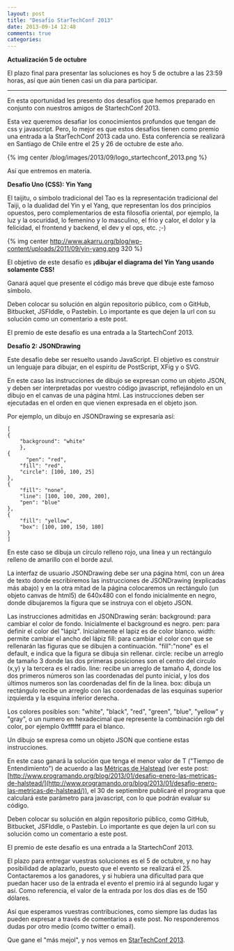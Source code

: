```yaml
---
layout: post
title: "Desafío StarTechConf 2013"
date: 2013-09-14 12:48
comments: true
categories: 
---
```

**Actualización 5 de octubre**

El plazo final para presentar las soluciones es hoy 5 de octubre a las 23:59 horas, así que aún tienen casi un día para participar. 

------------------------------------------------------


En esta oportunidad les presento dos desafíos que hemos preparado en conjunto con nuestros amigos de StartechConf 2013. 

Esta vez queremos desafiar los conocimientos profundos que tengan de css y javascript. Pero, lo mejor es que estos desafíos tienen como premio una entrada a la StarTechConf 2013 cada uno. Esta conferencia se realizará en Santiago de Chile entre el 25 y 26 de octubre de este año.

{% img center /blog/images/2013/09/logo_startechconf_2013.png %}

<!-- more -->

Así que entremos en materia.

**Desafío Uno (CSS): Yin Yang**

El taijitu, o símbolo tradicional del Tao es la representación tradicional del Taiji, o la dualidad del Yin y el Yang, que representan los dos principios opuestos, pero complementarios de esta filosofía oriental, por ejemplo, la luz y la oscuridad, lo femenino y lo masculino, el frio y calor, el dolor y la felicidad, el frontend y backend, el dev y el ops, etc. ;-)

{% img center http://www.akarru.org/blog/wp-content/uploads/2011/09/yin-yang.png 320 %}

El objetivo de este desafío es **¡dibujar el diagrama del Yin Yang usando solamente CSS!** 

Ganará aquel que presente el código más breve que dibuje este famoso símbolo.

Deben colocar su solución en algún repositorio público, com o GitHub, Bitbucket, JSFIddle, o Pastebin. Lo importante es que dejen la url con su solución como un comentario a este post.

El premio de este desafío es una entrada a la StartechConf 2013.

**Desafío 2: JSONDrawing**

Este desafío debe ser resuelto usando JavaScript. El objetivo es construir un lenguaje para dibujar, en el espíritu de  PostScript, XFig y o SVG.

En este caso las instrucciones de dibujo se expresan como un objeto JSON, y deben ser interpretadas por vuestro código javascript, reflejándolo en un dibujo en el canvas de una página html. Las instrucciones deben ser ejecutadas en el orden en que vienen expresada en el objeto json.

Por ejemplo, un dibujo en JSONDrawing se expresaría así:

	[
    {
        "background": "white"
		},
    {
	      "pen": "red",
        "fill": "red",
        "circle": [100, 100, 25]
    },
    {
        "fill": "none",
        "line": [100, 100, 200, 200],
        "pen": "blue"
    },
    {
        "fill": "yellow",
        "box": [100, 100, 150, 180]
    }
	]

En este caso se dibuja un círculo relleno rojo, una linea y un rectángulo relleno de amarillo con el borde azul.

La interfaz de usuario JSONDrawing debe ser una página html, con un área de texto donde escribiremos las instrucciones de JSONDrawing (explicadas más abajo) y en la otra mitad de la página colocaremos un rectángulo (un objeto canvas de html5) de  640x480 con el fondo inicialmente en negro, donde dibujaremos la figura que se instruya con el objeto JSON.


Las instrucciones admitidas en  JSONDrawing serán:
background: para cambiar el color de fondo. Inicialmente el background es negro.
pen: para definir el color del "lápiz". Inicialmente el lapiz es de color blanco.
width: permite cambiar el ancho del lápiz
fill: para cambiar el color con que se rellenarán las figuras que se dibujen a continuación. "fill":"none" es el default, e indica que la figura se dibuja sin rellenar.
circle: recibe un arreglo de tamaño 3 donde las dos primeras posiciones son el centro del circulo (x,y) y la tercera es el radio.
line: recibe un arreglo de tamaño 4, donde los dos primeros números son las coordenadas del punto inicial, y los dos últimos numeros son las coordenadas del fin de la linea.
box: dibuja un rectángulo  recibe un arreglo con las coordenadas de las esquinas superior izquierda y la esquina inferior derecha.

Los colores posibles son: "white", "black", "red", "green", "blue", "yellow" y "gray", o un numero en hexadecimal que represente la combinación rgb del color, por ejemplo 0xffffff para el blanco.

Un dibujo se expresa como un objeto JSON que contiene estas instrucciones.

En este caso ganará la solución que tenga el menor valor de T ("Tiempo de Entendimiento") de acuerdo a las [Métricas de Halstead](http://www.programando.org/blog/2013/01/desafio-enero-las-metricas-de-halstead/) (ver este post: [http://www.programando.org/blog/2013/01/desafio-enero-las-metricas-de-halstead/](http://www.programando.org/blog/2013/01/desafio-enero-las-metricas-de-halstead/)), el 30 de septiembre  publicaré el programa que calculará este parámetro para javascript, con lo que podrán evaluar su código.

Deben colocar su solución en algún repositorio público, como GitHub, Bitbucket, JSFIddle, o Pastebin. Lo importante es que dejen la url con su solución como un comentario a este post.

El premio de este desafío es una entrada a la StartechConf 2013.

El plazo para entregar vuestras soluciones es el 5 de octubre, y no hay posibilidad de aplazarlo, puesto que el evento se realizará el 25. Contactaremos a los ganadores, y si hubiera una dificultad para que puedan hacer uso de la entrada el evento el premio irá al segundo lugar y así. Como referencia, el valor de la entrada por los dos días es de 150 dólares.

Así que esperamos vuestras contribuciones, como siempre las dudas las pueden expresar a través de comentarios a este post. No responderemos dudas por otro medio (como twitter o email).

Que gane el "más mejol", y nos vemos en [StarTechConf 2013](http://www.startechconf.com/).